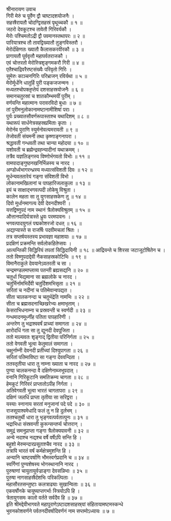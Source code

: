श्रीनारायण उवाच  
गिरी मेरुं च पूर्वेण द्वौ चाष्टादशयोजनैः ।  
सहस्रैरायतौ चोदग्द्विसहस्रं पृथूच्चकौ ॥ १ ॥  
जठरो देवकूटश्च तावेतौ गिरिवर्यकौ ।  
मेरोः पश्चिमतोऽद्री द्वौ पवमानस्तथापरः ॥ २ ॥  
पारियात्रश्च तौ तावद्विख्यातौ तुङ्गविस्तरौ ।  
मेरोर्दक्षिणतः ख्यातौ कैलासकरवीरकौ ॥ ३ ॥  
प्रागायतौ पूर्ववृत्तौ महापर्वतराजकौ ।  
एवं चोत्तरतो मेरोस्त्रिशृङ्गमकरौ गिरी ॥ ४ ॥  
एतैश्चाद्रिवरैरष्टसंख्यैः परिवृतो गिरिः ।  
सुमेरुः काञ्चनगिरिः परिभ्राजन् रविर्यथा ॥ ५ ॥  
मेरोर्मूर्धनि धातुर्हि पुरी पङ्कजजन्मनः ।  
मध्यतश्चोपक्लृप्तेयं दशसाहस्रयोजनैः ॥ ६ ॥  
समानचतुरस्रां च शातकौम्भमयीं पुरीम् ।  
वर्णयन्ति महात्मानः परावरविदो बुधाः ॥ ७ ॥  
तां पुरीमनुलोकानामष्टानामीशिषां पराः ।  
पुर्यः प्रख्यातसौवर्णरूपास्ताश्च यथादिशम् ॥ ८ ॥  
यथारूपं सार्धनेत्रसहस्रप्रमिताः कृताः ।  
मेरोर्नव पुराणि स्युर्मनोवत्यमरावती ॥ ९ ॥  
तेजोवती संयमनी तथा कृष्णाङ्गनापरा ।  
श्रद्धावती गन्धवती तथा चान्या महोदया ॥ १० ॥  
यशोवती च ब्रह्मेन्द्रवह्न्यादीनां यथाक्रमम् ।  
तत्रैव यज्ञलिङ्गस्य विष्णोर्भगवतो विभोः ॥ ११ ॥  
वामपादाङ्गुष्ठनखनिर्भिन्नस्य च नारद ।  
अण्डोर्ध्वभागरन्ध्रस्य मध्यात्संविशती दिवः ॥ १२ ॥  
मूर्धन्यवततारेयं गङ्गा संविशती विभो ।  
लोकानामखिलानां च पापहारिजलाकुला ॥ १३ ॥  
इयं च साक्षाद्‍भगवत्पदी लोकेषु विश्रुता ।  
कालेन महता सा तु युगसाहस्रकेण तु ॥ १४ ॥  
दिवो मूर्धानमागत्य देवी देवनदीश्वरी ।  
यत्तद्विष्णुपदं नाम स्थानं त्रैलोक्यविश्रुतम् ॥ १५ ॥  
औत्तानपादिर्यत्रास्ते ध्रुवः परमपावनः ।  
भगवत्पादयुगलं पद्मकोशरजो दधत् ॥ १६ ॥  
अद्याप्यास्ते स राजर्षिः पदवीमचलां श्रितः ।  
तत्र सप्तर्षयस्तस्य प्रभावज्ञा महाशयाः ॥ १७ ॥  
प्रदक्षिणं प्रक्रमन्ति सर्वलोकहितेप्सवः ।  
आत्यन्तिकी सिद्धिरियं तपतां सिद्धिदायिनी ॥ १८ ॥
आद्रियन्ते च शिरसा जटाजूटोषितेन च ।  
ततो विष्णुपदाद्देवी नैकसाहस्रकोटिभिः ॥ १९ ॥  
विमानैराकुले देवयानेऽवतरती च सा ।  
चन्द्रमण्डलमाप्लाव्य पतन्ती ब्रह्यसद्यनि ॥ २० ॥  
चतुर्धा भिद्यमाना सा ब्रह्मलोके च नारद ।  
चतुर्भिर्नामभिर्देवी चतुर्दिशमभिसृता ॥ २१ ॥  
सरितां च नदीनां च पतिमेवान्वपद्यत ।  
सीता चालकनन्दा च चतुर्भद्रेति नामभिः ॥ २२ ॥  
सीता च ब्रह्मसदनाच्छिखरेभ्यः क्षमाभृताम् ।  
केसराभिधनाम्ना च प्रस्रवन्ती च स्वर्णदी ॥ २३ ॥  
गन्धमादनमूर्ध्नीह पतिता पापहारिणी ।  
अन्तरेण तु भद्राश्ववर्षं प्राच्यां समागता ॥ २४ ॥  
क्षारोदधिं गता सा तु द्युनदी देवपूजिता ।  
ततो माल्यवतः शृङ्गाद्‌ द्वितीया परिनिर्गता ॥ २५ ॥  
ततो वेगवती भूत्वा केतुमालं समागता ।  
चक्षुर्नाम्नी देवनदी प्रतीच्यां दिश्युपागता ॥ २६ ॥  
सरितां पतिमाविष्टा सा गङ्गा देववन्दिता ।  
ततस्तृतीया धारा तु नाम्ना ख्याता च नारद ॥ २७ ॥  
पुण्या चालकनन्दा वै दक्षिणेनाब्जभूपदात् ।  
वनानि गिरिकूटानि समतिक्रम्य चागता ॥ २८ ॥  
हेमकूटं गिरिवरं प्राप्तातोऽपीह निर्गता ।  
अतिवेगवती भूत्वा भारतं चागतापरा ॥ २९ ॥  
दक्षिणं जलधिं प्राप्ता तृतीया सा सरिद्वरा ।  
यस्याः स्नानाय सरतां मनुजानां पदे पदे ॥ ३० ॥  
राजसूयाश्वमेधादि फलं तु न हि दुर्लभम् ।  
ततश्चतुर्थी धारा तु भृङ्गवत्पर्वतात्पुनः ॥ ३१ ॥  
भद्राभिधा संस्रवन्ती कुरून्सन्तर्प्य चोत्तरान् ।  
समुद्रं समनुप्राप्ता गङ्गा त्रैलोक्यपावनी ॥ ३२ ॥  
अन्ये नदाश्च नद्यश्च वर्षे वर्षेऽपि सन्ति हि ।  
बहुशो मेरुमन्दारप्रसूताश्चैव नारद ॥ ३३ ॥  
तत्रापि भारतं वर्षं कर्मक्षेत्रमुशन्ति हि ।  
अन्यानि चाष्टवर्षाणि भौमस्वर्गप्रदानि च ॥ ३४ ॥  
स्वर्गिणां पुण्यशेषस्य भोगस्थानानि नारद ।  
पुरुषाणां चायुतायुर्वज्राङ्गा देवसन्निभाः ॥ ३५ ॥  
पुरुषा नागसाहस्रैर्दशभिः परिकल्पिताः ।  
महासौरतसन्तुष्टाः कलत्राढ्याः सुखान्विताः ॥ ३६ ॥  
एकवर्षोनके चायुष्याप्तगर्भाः स्त्रियोऽपि हि ।  
त्रेतायुगसमः कालो वर्तते सर्वदैव हि ॥ ३७ ॥  
इति श्रीमद्देवीभागवते महापुराणेऽष्टादशसाहस्र्यां संहितायामष्टमस्कन्धे  
भुवनकोशवर्णने पर्वतनदीवर्षादिवर्णनं नाम सप्तमोऽध्यायः ॥ ७ ॥
